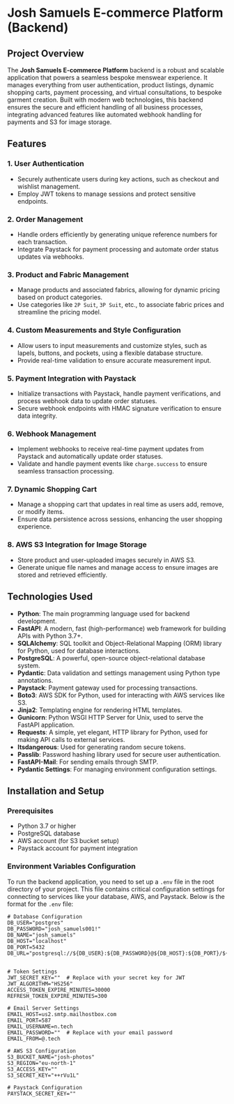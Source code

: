 # Josh Samuels E-commerce Platform (Backend)

## Project Overview

The **Josh Samuels E-commerce Platform** backend is a robust and scalable application that powers a seamless bespoke menswear experience. It manages everything from user authentication, product listings, dynamic shopping carts, payment processing, and virtual consultations, to bespoke garment creation. Built with modern web technologies, this backend ensures the secure and efficient handling of all business processes, integrating advanced features like automated webhook handling for payments and S3 for image storage.

## Features

### 1. **User Authentication**

- Securely authenticate users during key actions, such as checkout and wishlist management.
- Employ JWT tokens to manage sessions and protect sensitive endpoints.

### 2. **Order Management**

- Handle orders efficiently by generating unique reference numbers for each transaction.
- Integrate Paystack for payment processing and automate order status updates via webhooks.

### 3. **Product and Fabric Management**

- Manage products and associated fabrics, allowing for dynamic pricing based on product categories.
- Use categories like `2P Suit`, `3P Suit`, etc., to associate fabric prices and streamline the pricing model.

### 4. **Custom Measurements and Style Configuration**

- Allow users to input measurements and customize styles, such as lapels, buttons, and pockets, using a flexible database structure.
- Provide real-time validation to ensure accurate measurement input.

### 5. **Payment Integration with Paystack**

- Initialize transactions with Paystack, handle payment verifications, and process webhook data to update order statuses.
- Secure webhook endpoints with HMAC signature verification to ensure data integrity.

### 6. **Webhook Management**

- Implement webhooks to receive real-time payment updates from Paystack and automatically update order statuses.
- Validate and handle payment events like `charge.success` to ensure seamless transaction processing.

### 7. **Dynamic Shopping Cart**

- Manage a shopping cart that updates in real time as users add, remove, or modify items.
- Ensure data persistence across sessions, enhancing the user shopping experience.

### 8. **AWS S3 Integration for Image Storage**

- Store product and user-uploaded images securely in AWS S3.
- Generate unique file names and manage access to ensure images are stored and retrieved efficiently.

## Technologies Used

- **Python**: The main programming language used for backend development.
- **FastAPI**: A modern, fast (high-performance) web framework for building APIs with Python 3.7+.
- **SQLAlchemy**: SQL toolkit and Object-Relational Mapping (ORM) library for Python, used for database interactions.
- **PostgreSQL**: A powerful, open-source object-relational database system.
- **Pydantic**: Data validation and settings management using Python type annotations.
- **Paystack**: Payment gateway used for processing transactions.
- **Boto3**: AWS SDK for Python, used for interacting with AWS services like S3.
- **Jinja2**: Templating engine for rendering HTML templates.
- **Gunicorn**: Python WSGI HTTP Server for Unix, used to serve the FastAPI application.
- **Requests**: A simple, yet elegant, HTTP library for Python, used for making API calls to external services.
- **Itsdangerous**: Used for generating random secure tokens.
- **Passlib**: Password hashing library used for secure user authentication.
- **FastAPI-Mail**: For sending emails through SMTP.
- **Pydantic Settings**: For managing environment configuration settings.

## Installation and Setup

### Prerequisites

- Python 3.7 or higher
- PostgreSQL database
- AWS account (for S3 bucket setup)
- Paystack account for payment integration

### Environment Variables Configuration

To run the backend application, you need to set up a `.env` file in the root directory of your project. This file contains critical configuration settings for connecting to services like your database, AWS, and Paystack. Below is the format for the `.env` file:

```env
# Database Configuration
DB_USER="postgres"
DB_PASSWORD="josh_samuels001!"
DB_NAME="josh_samuels"
DB_HOST="localhost"
DB_PORT=5432
DB_URL="postgresql://${DB_USER}:${DB_PASSWORD}@${DB_HOST}:${DB_PORT}/${DB_NAME}"


# Token Settings
JWT_SECRET_KEY=""  # Replace with your secret key for JWT
JWT_ALGORITHM="HS256"
ACCESS_TOKEN_EXPIRE_MINUTES=30000
REFRESH_TOKEN_EXPIRE_MINUTES=300

# Email Server Settings
EMAIL_HOST=us2.smtp.mailhostbox.com
EMAIL_PORT=587
EMAIL_USERNAME=n.tech
EMAIL_PASSWORD=""  # Replace with your email password
EMAIL_FROM=@.tech

# AWS S3 Configuration
S3_BUCKET_NAME="josh-photos"
S3_REGION="eu-north-1"
S3_ACCESS_KEY=""
S3_SECRET_KEY="++rVu1L"

# Paystack Configuration
PAYSTACK_SECRET_KEY=""
```
